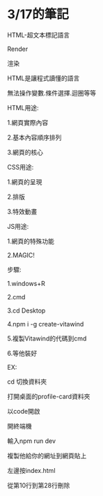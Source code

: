 # 3/17的筆記

HTML-超文本標記語言

Render

渲染

HTML是讓程式讀懂的語言

無法操作變數.條件選擇.迴圈等等

HTML用途:

1.網頁實際內容

2.基本內容順序排列

3.網頁的核心

CSS用途:

1.網頁的呈現

2.排版

3.特效動畫

JS用途:

1.網頁的特殊功能

2.MAGIC!

步驟:

1.windows+R

2.cmd

3.cd Desktop

4.npm i -g create-vitawind

5.複製Vitawind的代碼到cmd

6.等他裝好

EX:

cd 切換資料夾

打開桌面的profile-card資料夾

以code開啟

開終端機

輸入npm run dev 

複製他給你的網址到網頁貼上

左邊按index.html

從第10行到第28行刪除
